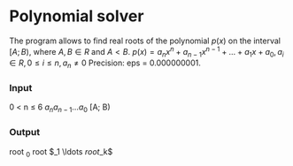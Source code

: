 # Polynomial solver
The program allows to find real roots of the polynomial $p(x)$ on the interval $[A; B)$, where $A,B \in R$ and $A < B$.
$p(x)=a_nx^n+a_{n−1}x^{n−1}+ \ldots +a_1x+a_0,a_i \in R,0 \leq i \leq n,a_n \neq 0$
Precision: eps = 0.000000001.
### Input
0 < n $\leq$ 6
$a_n a_{n - 1} \ldots a_0$
[A; B)
### Output
root $_0$ root $_1 \ldots $root$_k$ 
